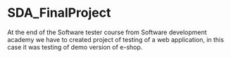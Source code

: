 # SDA_FinalProject

At the end of the Software tester course from Software development academy we have to created project of testing of a web application, 
in this case it was testing of demo version of e-shop.
